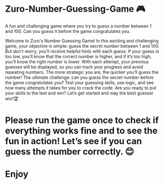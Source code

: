 # Zuro-Number-Guessing-Game 🎮
A fun and challenging game where you try to guess a number between 1 and 100. Can you guess it before the game congratulates you.


Welcome to Zuro's Number Guessing Game! In this exciting and challenging game, your objective is simple: guess the secret number between 1 and 100. But don't worry, you’ll receive helpful hints with each guess. If your guess is too low, you’ll know that the correct number is higher, and if it’s too high, you’ll know the right number is lower. With each attempt, your previous guesses will be displayed, so you can track your progress and avoid repeating numbers. The more strategic you are, the quicker you'll guess the number! The ultimate challenge: can you guess the secret number before the game congratulates you? Test your guessing skills, use logic, and see how many attempts it takes for you to crack the code. Are you ready to put your skills to the test and win? Let’s get started and may the best guesser win!🏆

# Please run the game once to check if everything works fine and to see the fun in action! Let’s see if you can guess the number correctly. 😊

# Enjoy




